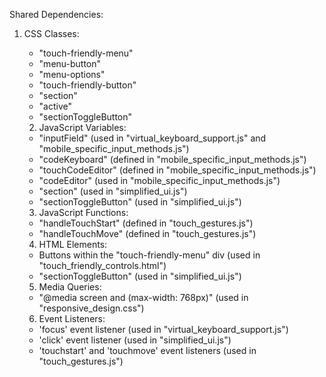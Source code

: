 Shared Dependencies:

1. CSS Classes: 
   - "touch-friendly-menu"
   - "menu-button"
   - "menu-options"
   - "touch-friendly-button"
   - "section"
   - "active"
   - "sectionToggleButton"
   
   2. JavaScript Variables:
   - "inputField" (used in "virtual_keyboard_support.js" and "mobile_specific_input_methods.js")
   - "codeKeyboard" (defined in "mobile_specific_input_methods.js")
   - "touchCodeEditor" (defined in "mobile_specific_input_methods.js")
   - "codeEditor" (used in "mobile_specific_input_methods.js")
   - "section" (used in "simplified_ui.js")
   - "sectionToggleButton" (used in "simplified_ui.js")
   
   3. JavaScript Functions:
   - "handleTouchStart" (defined in "touch_gestures.js")
   - "handleTouchMove" (defined in "touch_gestures.js")
   
   4. HTML Elements:
   - Buttons within the "touch-friendly-menu" div (used in "touch_friendly_controls.html")
   - "sectionToggleButton" (used in "simplified_ui.js")
   
   5. Media Queries:
   - "@media screen and (max-width: 768px)" (used in "responsive_design.css")
   
   6. Event Listeners:
   - 'focus' event listener (used in "virtual_keyboard_support.js")
   - 'click' event listener (used in "simplified_ui.js")
   - 'touchstart' and 'touchmove' event listeners (used in "touch_gestures.js")